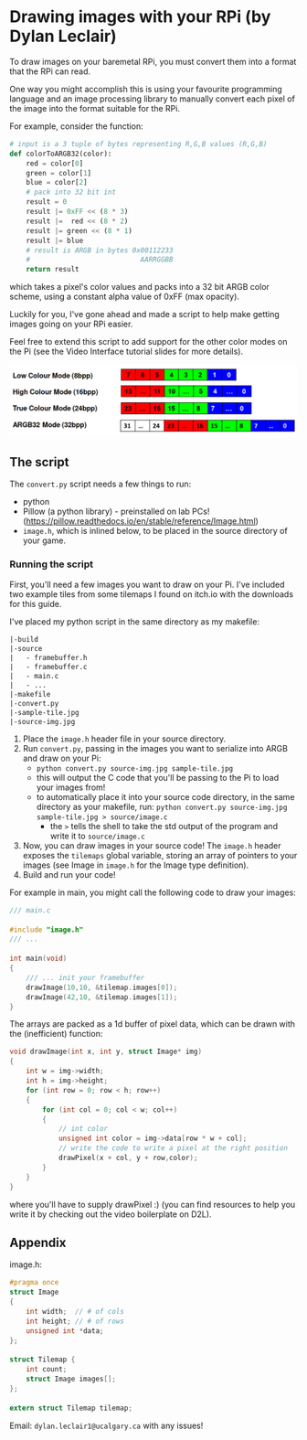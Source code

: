 # Drawing images with your RPi (by Dylan Leclair)

To draw images on your baremetal RPi, you must convert them into a format that the RPi can read. 

One way you might accomplish this is using your favourite programming language and an image processing library to manually convert each pixel of the image into the format suitable for the RPi. 

For example, consider the function:
```python
# input is a 3 tuple of bytes representing R,G,B values (R,G,B)
def colorToARGB32(color):
    red = color[0]
    green = color[1]
    blue = color[2]
    # pack into 32 bit int
    result = 0
    result |= 0xFF << (8 * 3)
    result |=  red << (8 * 2)
    result |= green << (8 * 1)
    result |= blue
    # result is ARGB in bytes 0x00112233
    #                           AARRGGBB
    return result

```
which takes a pixel's color values and packs into a 32 bit ARGB color scheme, using a constant alpha value of 0xFF (max opacity).

Luckily for you, I've gone ahead and made a script to help make getting images going on your RPi easier.

Feel free to extend this script to add support for the other color modes on the Pi (see the Video Interface tutorial slides for more details).

![](./color-modes.png)



## The script

The `convert.py` script needs a few things to run:
- python
- Pillow (a python library) - preinstalled on lab PCs! (https://pillow.readthedocs.io/en/stable/reference/Image.html)
- `image.h`, which is inlined below, to be placed in the source directory of your game.


### Running the script

First, you'll need a few images you want to draw on your Pi. I've included two example tiles from some tilemaps I found on itch.io with the downloads for this guide. 

I've placed my python script in the same directory as my makefile:

```
|-build
|-source
|   - framebuffer.h
|   - framebuffer.c
|   - main.c
|   - ...
|-makefile
|-convert.py
|-sample-tile.jpg
|-source-img.jpg
```

1. Place the `image.h` header file in your source directory.
2. Run `convert.py`, passing in the images you want to serialize into ARGB and draw on your Pi:
    - `python convert.py source-img.jpg sample-tile.jpg`
    - this will output the C code that you'll be passing to the Pi to load your images from! 
    - to automatically place it into your source code directory, in the same directory as your makefile, run: `python convert.py source-img.jpg sample-tile.jpg > source/image.c`
        - the `>` tells the shell to take the std output of the program and write it to `source/image.c`
3. Now, you can draw images in your source code! The `image.h` header exposes the `tilemaps` global variable, storing an array of pointers to  your images (see Image in `image.h` for the Image type definition).
3. Build and run your code!

For example in main, you might call the following code to draw your images: 

```c
/// main.c

#include "image.h"
/// ...

int main(void)
{
    /// ... init your framebuffer
	drawImage(10,10, &tilemap.images[0]);
	drawImage(42,10, &tilemap.images[1]);
}

```

The arrays are packed as a 1d buffer of pixel data, which can be drawn with the (inefficient) function:

```c
void drawImage(int x, int y, struct Image* img)
{
    int w = img->width;
    int h = img->height;
    for (int row = 0; row < h; row++)
    {
        for (int col = 0; col < w; col++)
        {
            // int color
            unsigned int color = img->data[row * w + col];
            // write the code to write a pixel at the right position
            drawPixel(x + col, y + row,color);
        }
    }
}
```

where you'll have to supply drawPixel :) (you can find resources to help you write it by checking out the video boilerplate on D2L).






## Appendix 

image.h:
```c
#pragma once
struct Image
{
    int width;  // # of cols
    int height; // # of rows
    unsigned int *data;
};

struct Tilemap {
    int count;
    struct Image images[];
};

extern struct Tilemap tilemap;
```
Email: `dylan.leclair1@ucalgary.ca` with any issues!